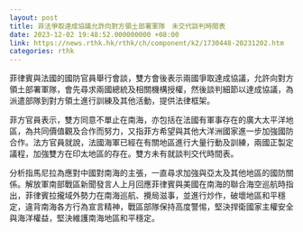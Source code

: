 ```yaml
---
layout: post
title: 菲法爭取達成協議允許向對方領土部署軍隊　未交代談判時間表
date: 2023-12-02 19:48:52.000000000 +08:00
link: https://news.rthk.hk/rthk/ch/component/k2/1730448-20231202.htm
categories: rthk
---
```


菲律賓與法國的國防官員舉行會談，雙方會後表示兩國爭取達成協議，允許向對方領土部署軍隊，會先尋求兩國總統及相關機構授權，然後談判細節以達成協議，為派遣部隊到對方領土進行訓練及其他活動，提供法律框架。

菲方官員表示，雙方同意不單止在南海，亦包括在法國有軍事存在的廣大太平洋地區，為共同價值觀及合作而努力，又指菲方希望與其他大洋洲國家進一步加強國防合作。法方官員就說，法國海軍已經在有關地區進行大量行動及訓練，兩國正製定議程，加強雙方在印太地區的存在。雙方未有就談判交代時間表。

分析指馬尼拉為應對中國對南海的主張，一直尋求加強與亞太及其他地區的國防關係。解放軍南部戰區新聞發言人上月回應菲律賓與美國在南海的聯合海空巡航時指出，菲律賓拉攏域外勢力在南海巡航、攪局滋事，並進行炒作，破壞地區和平穩定，違背南海各方行為宣言精神，戰區部隊保持高度警惕，堅決捍衛國家主權安全與海洋權益，堅決維護南海地區和平穩定。
